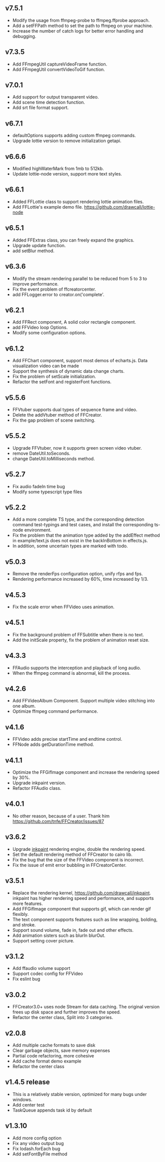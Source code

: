 ## v7.5.1
* Modify the usage from ffmpeg-probe to ffmpeg.ffprobe approach.
* Add a setFFPath method to set the path to ffmpeg on your machine.
* Increase the number of catch logs for better error handling and debugging.
  
## v7.3.5
* Add FFmpegUtil captureVideoFrame function. 
* Add FFmpegUtil convertVideoToGif function.
  
## v7.0.1
* Add support for output transparent video.
* Add scene time detection function.
* Add srt file format support.
  
## v6.7.1
* defaultOptions supports adding custom ffmpeg commands.
* Upgrade lottie version to remove initialization getapi.

## v6.6.6
* Modified highWaterMark from 1mb to 512kb.
* Update lottie-node version, support more text styles.

## v6.6.1
* Added FFLottie class to support rendering lottie animation files.
* Add FFLottie's example demo file. https://github.com/drawcall/lottie-node

## v6.5.1
* Added FFExtras class, you can freely expand the graphics.
* Upgrade update function.
* add setBlur method.

## v6.3.6
* Modify the stream rendering parallel to be reduced from 5 to 3 to improve performance.
* Fix the event problem of ffcreatorcenter.
* add FFLogger.error to creator.on('complete'.

## v6.2.1
* Add FFRect component, A solid color rectangle component.
* add FFVideo loop Options.
* Modify some configuration options.

## v6.1.2
* Add FFChart component, support most demos of echarts.js. Data visualization video can be made
* Support the synthesis of dynamic data change charts.
* Fix the problem of setScale initialization.
* Refactor the setFont and registerFont functions.

## v5.5.6
* FFVtuber supports dual types of sequence frame and video.
* Delete the addVtuber method of FFCreator.
* Fix the gap problem of scene switching.

## v5.5.2
* Upgrade FFVtuber, now it supports green screen video vtuber.
* remove DateUtil.toSeconds.
* change DateUtil.toMilliseconds method.

## v5.2.7
* Fix audio fadeIn time bug
* Modify some typescript type files

## v5.2.2
* Add a more complete TS type, and the corresponding detection command test-typings and test cases, and install the corresponding ts-node environment.
* Fix the problem that the animation type added by the addEffect method in example/text.js does not exist in the backInBottom in effects.js.
* In addition, some uncertain types are marked with todo.

## v5.0.3
* Remove the renderFps configuration option, unify rfps and fps.
* Rendering performance increased by 60%, time increased by 1/3.

## v4.5.3
* Fix the scale error when FFVideo uses animation.

## v4.5.1
* Fix the background problem of FFSubtitle when there is no text.
* Add the initScale property, fix the problem of animation reset size.

## v4.3.3
* FFAudio supports the interception and playback of long audio.
* When the ffmpeg command is abnormal, kill the process.

## v4.2.6
* Add FFVideoAlbum Component. Support multiple video stitching into one album.
* Optimize ffmpeg command performance.

## v4.1.6
* FFVideo adds precise startTime and endtime control.
* FFNode adds getDurationTime method.

## v4.1.1
* Optimize the FFGifImage component and increase the rendering speed by 30%.
* Upgrade inkpaint version.
* Refactor FFAudio class.

## v4.0.1
* No other reason, because of a user. Thank him https://github.com/tnfe/FFCreator/issues/87

## v3.6.2

* Upgrade [inkpaint](https://github.com/drawcall/inkpaint) rendering engine, double the rendering speed.
* Set the default rendering method of FFCreator to cairo lib.
* Fix the bug that the size of the FFVideo component is incorrect.
* Fix the issue of emit error bubbling in FFCreatorCenter.

## v3.5.1

* Replace the rendering kernel, https://github.com/drawcall/inkpaint. inkpaint has higher rendering speed and performance, and supports more features.
* Add FFGifImage component that supports gif, which can render gif flexibly.
* The text component supports features such as line wrapping, bolding, and stroke.
* Support sound volume, fade in, fade out and other effects.
* Add animation sisters such as blurIn blurOut.
* Support setting cover picture.

## v3.1.2

* Add ffaudio volume support
* Support codec config for FFVideo
* Fix eslint bug

## v3.0.2

* FFCreator3.0+ uses node Stream for data caching. The original version frees up disk space and further improves the speed.
* Refactor the center class, Split into 3 categories.


## v2.0.8

* Add multiple cache formats to save disk
* Clear garbage objects, save memory expenses
* Partial code refactoring, more cohesive
* Add cache format demo example
* Refactor the center class

## v1.4.5 release

* This is a relatively stable version, optimized for many bugs under windows.
* Add center test
* TaskQueue appends task id by default

## v1.3.10

* Add more config option
* Fix any video output bug
* Fix lodash.forEach bug
* Add setFontByFile method
